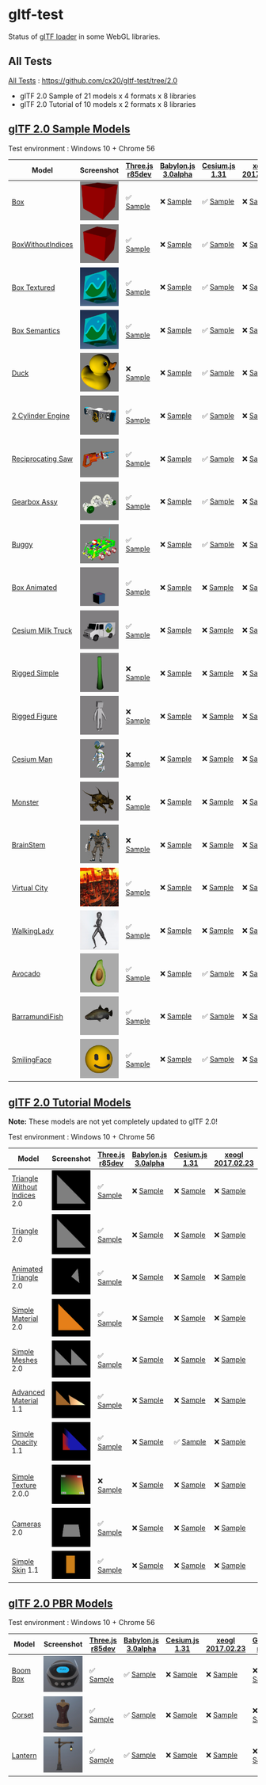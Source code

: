 # gltf-test

Status of [glTF loader](https://github.com/KhronosGroup/glTF#webgl-engines) in some WebGL libraries.

## All Tests

[All Tests]( https://cdn.rawgit.com/cx20/gltf-test/ff1ea7b06c546404bcb26fa5bcbeaf5ca6aac45c/index.html ) : https://github.com/cx20/gltf-test/tree/2.0
- glTF 2.0 Sample of 21 models x 4 formats x 8 libraries
- glTF 2.0 Tutorial of 10 models x 2 formats x 8 libraries

## [glTF 2.0 Sample Models](https://github.com/lasalvavida/glTF-Sample-Models/tree/2.0/2.0)

Test environment : Windows 10 + Chrome 56

|Model                                               |Screenshot                                                    |[Three.js r85dev](https://github.com/takahirox/three.js/blob/GLTF2tmp/examples/js/loaders/GLTF2Loader.js)                                                                   |[Babylon.js 3.0alpha](https://github.com/sbtron/BabylonJS-glTFLoader/blob/master/scripts/babylon.glTFFileLoader.js)                                                                               |[Cesium.js 1.31](https://github.com/AnalyticalGraphicsInc/cesium/)                                                                                             |[xeogl 2017.02.23](https://github.com/xeolabs/xeogl/tree/master/src/models/gltf)                                                                                             |[GLBoost r2dev](https://github.com/emadurandal/GLBoost/blob/master/src/js/middle_level/loader/GLTFLoader.js)                                                                     |[Grimoire.js 2017.03.12](https://github.com/GrimoireGL/grimoirejs-gltf)                                                                                                             |
|----------------------------------------------------|--------------------------------------------------------------|----------------------------------------------------------------------------------------------------------------------------------------------------------------------------|------------------------------------------------------------------------------------------------------------------------------------------------------------------------------------------------|---------------------------------------------------------------------------------------------------------------------------------------------------------------|-----------------------------------------------------------------------------------------------------------------------------------------------------------------------------|---------------------------------------------------------------------------------------------------------------------------------------------------------------------------------|------------------------------------------------------------------------------------------------------------------------------------------------------------------------------------|
|[Box](sampleModels/Box)                             |![](sampleModels/Box/screenshot/screenshot.png)               |:white_check_mark: [Sample](https://cdn.rawgit.com/cx20/gltf-test/ff1ea7b06c546404bcb26fa5bcbeaf5ca6aac45c/examples/threejs/index.html?model=Box&scale=1)                   |:x: [Sample](https://cdn.rawgit.com/cx20/gltf-test/ff1ea7b06c546404bcb26fa5bcbeaf5ca6aac45c/examples/babylonjs/index.html?model=Box&scale=1)                                                    |:white_check_mark: [Sample](https://cdn.rawgit.com/cx20/gltf-test/ff1ea7b06c546404bcb26fa5bcbeaf5ca6aac45c/examples/cesium/index.html?model=Box)               |:x: [Sample](https://cdn.rawgit.com/cx20/gltf-test/ff1ea7b06c546404bcb26fa5bcbeaf5ca6aac45c/examples/xeogl/index.html?model=Box&scale=1)                                     |:x: [Sample](https://cdn.rawgit.com/cx20/gltf-test/ff1ea7b06c546404bcb26fa5bcbeaf5ca6aac45c/examples/glboost/index.html?model=Box&scale=1)                                       |:x: [Sample](https://cdn.rawgit.com/cx20/gltf-test/ff1ea7b06c546404bcb26fa5bcbeaf5ca6aac45c/examples/grimoiregl/index.html?model=Box&scale=1)                                       |
|[BoxWithoutIndices](sampleModels/BoxWithoutIndices) |![](sampleModels/BoxWithoutIndices/screenshot/screenshot.png) |:white_check_mark: [Sample](https://cdn.rawgit.com/cx20/gltf-test/ff1ea7b06c546404bcb26fa5bcbeaf5ca6aac45c/examples/threejs/index.html?model=BoxWithoutIndices&scale=1)     |:x: [Sample](https://cdn.rawgit.com/cx20/gltf-test/ff1ea7b06c546404bcb26fa5bcbeaf5ca6aac45c/examples/babylonjs/index.html?model=BoxWithoutIndices&scale=1)                                      |:white_check_mark: [Sample](https://cdn.rawgit.com/cx20/gltf-test/ff1ea7b06c546404bcb26fa5bcbeaf5ca6aac45c/examples/cesium/index.html?model=BoxWithoutIndices) |:x: [Sample](https://cdn.rawgit.com/cx20/gltf-test/ff1ea7b06c546404bcb26fa5bcbeaf5ca6aac45c/examples/xeogl/index.html?model=BoxWithoutIndices&scale=1)                       |:x: [Sample](https://cdn.rawgit.com/cx20/gltf-test/ff1ea7b06c546404bcb26fa5bcbeaf5ca6aac45c/examples/glboost/index.html?model=BoxWithoutIndices&scale=1)                         |:x: [Sample](https://cdn.rawgit.com/cx20/gltf-test/ff1ea7b06c546404bcb26fa5bcbeaf5ca6aac45c/examples/grimoiregl/index.html?model=BoxWithoutIndices&scale=1)                         |
|[Box Textured](sampleModels/BoxTextured)            |![](sampleModels/BoxTextured/screenshot/screenshot.png)       |:white_check_mark: [Sample](https://cdn.rawgit.com/cx20/gltf-test/ff1ea7b06c546404bcb26fa5bcbeaf5ca6aac45c/examples/threejs/index.html?model=BoxTextured&scale=1)           |:x: [Sample](https://cdn.rawgit.com/cx20/gltf-test/ff1ea7b06c546404bcb26fa5bcbeaf5ca6aac45c/examples/babylonjs/index.html?model=BoxTextured&scale=1)                                            |:white_check_mark: [Sample](https://cdn.rawgit.com/cx20/gltf-test/ff1ea7b06c546404bcb26fa5bcbeaf5ca6aac45c/examples/cesium/index.html?model=BoxTextured)       |:x: [Sample](https://cdn.rawgit.com/cx20/gltf-test/ff1ea7b06c546404bcb26fa5bcbeaf5ca6aac45c/examples/xeogl/index.html?model=BoxTextured&scale=1)                             |:x: [Sample](https://cdn.rawgit.com/cx20/gltf-test/ff1ea7b06c546404bcb26fa5bcbeaf5ca6aac45c/examples/glboost/index.html?model=BoxTextured&scale=1)                               |:x: [Sample](https://cdn.rawgit.com/cx20/gltf-test/ff1ea7b06c546404bcb26fa5bcbeaf5ca6aac45c/examples/grimoiregl/index.html?model=BoxTextured&scale=1)                               |
|[Box Semantics](sampleModels/BoxSemantics)          |![](sampleModels/BoxSemantics/screenshot/screenshot.png)      |:white_check_mark: [Sample](https://cdn.rawgit.com/cx20/gltf-test/ff1ea7b06c546404bcb26fa5bcbeaf5ca6aac45c/examples/threejs/index.html?model=BoxSemantics&scale=1)          |:x: [Sample](https://cdn.rawgit.com/cx20/gltf-test/ff1ea7b06c546404bcb26fa5bcbeaf5ca6aac45c/examples/babylonjs/index.html?model=BoxSemantics&scale=1)                                           |:white_check_mark: [Sample](https://cdn.rawgit.com/cx20/gltf-test/ff1ea7b06c546404bcb26fa5bcbeaf5ca6aac45c/examples/cesium/index.html?model=BoxSemantics)      |:x: [Sample](https://cdn.rawgit.com/cx20/gltf-test/ff1ea7b06c546404bcb26fa5bcbeaf5ca6aac45c/examples/xeogl/index.html?model=BoxSemantics&scale=1)                            |:x: [Sample](https://cdn.rawgit.com/cx20/gltf-test/ff1ea7b06c546404bcb26fa5bcbeaf5ca6aac45c/examples/glboost/index.html?model=BoxSemantics&scale=1)                              |:x: [Sample](https://cdn.rawgit.com/cx20/gltf-test/ff1ea7b06c546404bcb26fa5bcbeaf5ca6aac45c/examples/grimoiregl/index.html?model=BoxSemantics&scale=1)                              |
|[Duck](sampleModels/Duck)                           |![](sampleModels/Duck/screenshot/screenshot.png)              |:x: [Sample](https://cdn.rawgit.com/cx20/gltf-test/ff1ea7b06c546404bcb26fa5bcbeaf5ca6aac45c/examples/threejs/index.html?model=Duck&scale=1)                                 |:x: [Sample](https://cdn.rawgit.com/cx20/gltf-test/ff1ea7b06c546404bcb26fa5bcbeaf5ca6aac45c/examples/babylonjs/index.html?model=Duck&scale=1)                                                   |:white_check_mark: [Sample](https://cdn.rawgit.com/cx20/gltf-test/ff1ea7b06c546404bcb26fa5bcbeaf5ca6aac45c/examples/cesium/index.html?model=Duck)              |:x: [Sample](https://cdn.rawgit.com/cx20/gltf-test/ff1ea7b06c546404bcb26fa5bcbeaf5ca6aac45c/examples/xeogl/index.html?model=Duck&scale=1)                                    |:x: [Sample](https://cdn.rawgit.com/cx20/gltf-test/ff1ea7b06c546404bcb26fa5bcbeaf5ca6aac45c/examples/glboost/index.html?model=Duck&scale=1)                                      |:x: [Sample](https://cdn.rawgit.com/cx20/gltf-test/ff1ea7b06c546404bcb26fa5bcbeaf5ca6aac45c/examples/grimoiregl/index.html?model=Duck&scale=1)                                      |
|[2 Cylinder Engine](sampleModels/2CylinderEngine)   |![](sampleModels/2CylinderEngine/screenshot/screenshot.png)   |:white_check_mark: [Sample](https://cdn.rawgit.com/cx20/gltf-test/ff1ea7b06c546404bcb26fa5bcbeaf5ca6aac45c/examples/threejs/index.html?model=2CylinderEngine&scale=0.005)   |:x: [Sample](https://cdn.rawgit.com/cx20/gltf-test/ff1ea7b06c546404bcb26fa5bcbeaf5ca6aac45c/examples/babylonjs/index.html?model=2CylinderEngine&scale=0.005)                                    |:white_check_mark: [Sample](https://cdn.rawgit.com/cx20/gltf-test/ff1ea7b06c546404bcb26fa5bcbeaf5ca6aac45c/examples/cesium/index.html?model=2CylinderEngine)   |:x: [Sample](https://cdn.rawgit.com/cx20/gltf-test/ff1ea7b06c546404bcb26fa5bcbeaf5ca6aac45c/examples/xeogl/index.html?model=2CylinderEngine&scale=0.005)                     |:x: [Sample](https://cdn.rawgit.com/cx20/gltf-test/ff1ea7b06c546404bcb26fa5bcbeaf5ca6aac45c/examples/glboost/index.html?model=2CylinderEngine&scale=0.005)                       |:x: [Sample](https://cdn.rawgit.com/cx20/gltf-test/ff1ea7b06c546404bcb26fa5bcbeaf5ca6aac45c/examples/grimoiregl/index.html?model=2CylinderEngine&scale=0.005)                       |
|[Reciprocating Saw](sampleModels/ReciprocatingSaw)  |![](sampleModels/ReciprocatingSaw/screenshot/screenshot.png)  |:white_check_mark: [Sample](https://cdn.rawgit.com/cx20/gltf-test/ff1ea7b06c546404bcb26fa5bcbeaf5ca6aac45c/examples/threejs/index.html?model=ReciprocatingSaw&scale=0.01)   |:x: [Sample](https://cdn.rawgit.com/cx20/gltf-test/ff1ea7b06c546404bcb26fa5bcbeaf5ca6aac45c/examples/babylonjs/index.html?model=ReciprocatingSaw&scale=0.01)                                    |:white_check_mark: [Sample](https://cdn.rawgit.com/cx20/gltf-test/ff1ea7b06c546404bcb26fa5bcbeaf5ca6aac45c/examples/cesium/index.html?model=ReciprocatingSaw)  |:x: [Sample](https://cdn.rawgit.com/cx20/gltf-test/ff1ea7b06c546404bcb26fa5bcbeaf5ca6aac45c/examples/xeogl/index.html?model=ReciprocatingSaw&scale=0.01)                     |:x: [Sample](https://cdn.rawgit.com/cx20/gltf-test/ff1ea7b06c546404bcb26fa5bcbeaf5ca6aac45c/examples/glboost/index.html?model=ReciprocatingSaw&scale=0.01)                       |:x: [Sample](https://cdn.rawgit.com/cx20/gltf-test/ff1ea7b06c546404bcb26fa5bcbeaf5ca6aac45c/examples/grimoiregl/index.html?model=ReciprocatingSaw&scale=0.01)                       |
|[Gearbox Assy](sampleModels/GearboxAssy)            |![](sampleModels/GearboxAssy/screenshot/screenshot.png)       |:white_check_mark: [Sample](https://cdn.rawgit.com/cx20/gltf-test/ff1ea7b06c546404bcb26fa5bcbeaf5ca6aac45c/examples/threejs/index.html?model=GearboxAssy&scale=1)           |:x: [Sample](https://cdn.rawgit.com/cx20/gltf-test/ff1ea7b06c546404bcb26fa5bcbeaf5ca6aac45c/examples/babylonjs/index.html?model=GearboxAssy&scale=1)                                            |:white_check_mark: [Sample](https://cdn.rawgit.com/cx20/gltf-test/ff1ea7b06c546404bcb26fa5bcbeaf5ca6aac45c/examples/cesium/index.html?model=GearboxAssy)       |:x: [Sample](https://cdn.rawgit.com/cx20/gltf-test/ff1ea7b06c546404bcb26fa5bcbeaf5ca6aac45c/examples/xeogl/index.html?model=GearboxAssy&scale=1)                             |:x: [Sample](https://cdn.rawgit.com/cx20/gltf-test/ff1ea7b06c546404bcb26fa5bcbeaf5ca6aac45c/examples/glboost/index.html?model=GearboxAssy&scale=1)                               |:x: [Sample](https://cdn.rawgit.com/cx20/gltf-test/ff1ea7b06c546404bcb26fa5bcbeaf5ca6aac45c/examples/grimoiregl/index.html?model=GearboxAssy&scale=1)                               |
|[Buggy](sampleModels/Buggy)                         |![](sampleModels/Buggy/screenshot/screenshot.png)             |:white_check_mark: [Sample](https://cdn.rawgit.com/cx20/gltf-test/ff1ea7b06c546404bcb26fa5bcbeaf5ca6aac45c/examples/threejs/index.html?model=Buggy&scale=0.02)              |:x: [Sample](https://cdn.rawgit.com/cx20/gltf-test/ff1ea7b06c546404bcb26fa5bcbeaf5ca6aac45c/examples/babylonjs/index.html?model=Buggy&scale=0.02)                                               |:white_check_mark: [Sample](https://cdn.rawgit.com/cx20/gltf-test/ff1ea7b06c546404bcb26fa5bcbeaf5ca6aac45c/examples/cesium/index.html?model=Buggy)             |:x: [Sample](https://cdn.rawgit.com/cx20/gltf-test/ff1ea7b06c546404bcb26fa5bcbeaf5ca6aac45c/examples/xeogl/index.html?model=Buggy&scale=0.02)                                |:x: [Sample](https://cdn.rawgit.com/cx20/gltf-test/ff1ea7b06c546404bcb26fa5bcbeaf5ca6aac45c/examples/glboost/index.html?model=Buggy&scale=0.02)                                  |:x: [Sample](https://cdn.rawgit.com/cx20/gltf-test/ff1ea7b06c546404bcb26fa5bcbeaf5ca6aac45c/examples/grimoiregl/index.html?model=Buggy&scale=0.02)                                  |
|[Box Animated](sampleModels/BoxAnimated)            |![](sampleModels/BoxAnimated/screenshot/screenshot.gif)       |:white_check_mark: [Sample](https://cdn.rawgit.com/cx20/gltf-test/ff1ea7b06c546404bcb26fa5bcbeaf5ca6aac45c/examples/threejs/index.html?model=BoxAnimated&scale=0.5)         |:x: [Sample](https://cdn.rawgit.com/cx20/gltf-test/ff1ea7b06c546404bcb26fa5bcbeaf5ca6aac45c/examples/babylonjs/index.html?model=BoxAnimated&scale=0.5)                                          |:x: [Sample](https://cdn.rawgit.com/cx20/gltf-test/ff1ea7b06c546404bcb26fa5bcbeaf5ca6aac45c/examples/cesium/index.html?model=BoxAnimated)                      |:x: [Sample](https://cdn.rawgit.com/cx20/gltf-test/ff1ea7b06c546404bcb26fa5bcbeaf5ca6aac45c/examples/xeogl/index.html?model=BoxAnimated&scale=0.5)                           |:x: [Sample](https://cdn.rawgit.com/cx20/gltf-test/ff1ea7b06c546404bcb26fa5bcbeaf5ca6aac45c/examples/glboost/index.html?model=BoxAnimated&scale=0.5)                             |:x: [Sample](https://cdn.rawgit.com/cx20/gltf-test/ff1ea7b06c546404bcb26fa5bcbeaf5ca6aac45c/examples/grimoiregl/index.html?model=BoxAnimated&scale=0.5)                             |
|[Cesium Milk Truck](sampleModels/CesiumMilkTruck)   |![](sampleModels/CesiumMilkTruck/screenshot/screenshot.gif)   |:white_check_mark: [Sample](https://cdn.rawgit.com/cx20/gltf-test/ff1ea7b06c546404bcb26fa5bcbeaf5ca6aac45c/examples/threejs/index.html?model=CesiumMilkTruck&scale=0.5)     |:x: [Sample](https://cdn.rawgit.com/cx20/gltf-test/ff1ea7b06c546404bcb26fa5bcbeaf5ca6aac45c/examples/babylonjs/index.html?model=CesiumMilkTruck&scale=0.5)                                      |:x: [Sample](https://cdn.rawgit.com/cx20/gltf-test/ff1ea7b06c546404bcb26fa5bcbeaf5ca6aac45c/examples/cesium/index.html?model=CesiumMilkTruck)                  |:x: [Sample](https://cdn.rawgit.com/cx20/gltf-test/ff1ea7b06c546404bcb26fa5bcbeaf5ca6aac45c/examples/xeogl/index.html?model=CesiumMilkTruck&scale=0.5)                       |:x: [Sample](https://cdn.rawgit.com/cx20/gltf-test/ff1ea7b06c546404bcb26fa5bcbeaf5ca6aac45c/examples/glboost/index.html?model=CesiumMilkTruck&scale=0.5)                         |:x: [Sample](https://cdn.rawgit.com/cx20/gltf-test/ff1ea7b06c546404bcb26fa5bcbeaf5ca6aac45c/examples/grimoiregl/index.html?model=CesiumMilkTruck&scale=0.5)                         |
|[Rigged Simple](sampleModels/RiggedSimple)          |![](sampleModels/RiggedSimple/screenshot/screenshot.gif)      |:x: [Sample](https://cdn.rawgit.com/cx20/gltf-test/ff1ea7b06c546404bcb26fa5bcbeaf5ca6aac45c/examples/threejs/index.html?model=RiggedSimple&scale=0.2)                       |:x: [Sample](https://cdn.rawgit.com/cx20/gltf-test/ff1ea7b06c546404bcb26fa5bcbeaf5ca6aac45c/examples/babylonjs/index.html?model=RiggedSimple&scale=0.2)                                         |:x: [Sample](https://cdn.rawgit.com/cx20/gltf-test/ff1ea7b06c546404bcb26fa5bcbeaf5ca6aac45c/examples/cesium/index.html?model=RiggedSimple)                     |:x: [Sample](https://cdn.rawgit.com/cx20/gltf-test/ff1ea7b06c546404bcb26fa5bcbeaf5ca6aac45c/examples/xeogl/index.html?model=RiggedSimple&scale=0.2)                          |:x: [Sample](https://cdn.rawgit.com/cx20/gltf-test/ff1ea7b06c546404bcb26fa5bcbeaf5ca6aac45c/examples/glboost/index.html?model=RiggedSimple&scale=0.2)                            |:x: [Sample](https://cdn.rawgit.com/cx20/gltf-test/ff1ea7b06c546404bcb26fa5bcbeaf5ca6aac45c/examples/grimoiregl/index.html?model=RiggedSimple&scale=0.2)                            |
|[Rigged Figure](sampleModels/RiggedFigure)          |![](sampleModels/RiggedFigure/screenshot/screenshot.gif)      |:x: [Sample](https://cdn.rawgit.com/cx20/gltf-test/ff1ea7b06c546404bcb26fa5bcbeaf5ca6aac45c/examples/threejs/index.html?model=RiggedFigure&scale=1)                         |:x: [Sample](https://cdn.rawgit.com/cx20/gltf-test/ff1ea7b06c546404bcb26fa5bcbeaf5ca6aac45c/examples/babylonjs/index.html?model=RiggedFigure&scale=1)                                           |:x: [Sample](https://cdn.rawgit.com/cx20/gltf-test/ff1ea7b06c546404bcb26fa5bcbeaf5ca6aac45c/examples/cesium/index.html?model=RiggedFigure)                     |:x: [Sample](https://cdn.rawgit.com/cx20/gltf-test/ff1ea7b06c546404bcb26fa5bcbeaf5ca6aac45c/examples/xeogl/index.html?model=RiggedFigure&scale=1)                            |:x: [Sample](https://cdn.rawgit.com/cx20/gltf-test/ff1ea7b06c546404bcb26fa5bcbeaf5ca6aac45c/examples/glboost/index.html?model=RiggedFigure&scale=1)                              |:x: [Sample](https://cdn.rawgit.com/cx20/gltf-test/ff1ea7b06c546404bcb26fa5bcbeaf5ca6aac45c/examples/grimoiregl/index.html?model=RiggedFigure&scale=1)                              |
|[Cesium Man](sampleModels/CesiumMan)                |![](sampleModels/CesiumMan/screenshot/screenshot.gif)         |:x: [Sample](https://cdn.rawgit.com/cx20/gltf-test/ff1ea7b06c546404bcb26fa5bcbeaf5ca6aac45c/examples/threejs/index.html?model=CesiumMan&scale=1)                            |:x: [Sample](https://cdn.rawgit.com/cx20/gltf-test/ff1ea7b06c546404bcb26fa5bcbeaf5ca6aac45c/examples/babylonjs/index.html?model=CesiumMan&scale=1)                                              |:x: [Sample](https://cdn.rawgit.com/cx20/gltf-test/ff1ea7b06c546404bcb26fa5bcbeaf5ca6aac45c/examples/cesium/index.html?model=CesiumMan)                        |:x: [Sample](https://cdn.rawgit.com/cx20/gltf-test/ff1ea7b06c546404bcb26fa5bcbeaf5ca6aac45c/examples/xeogl/index.html?model=CesiumMan&scale=1)                               |:x: [Sample](https://cdn.rawgit.com/cx20/gltf-test/ff1ea7b06c546404bcb26fa5bcbeaf5ca6aac45c/examples/glboost/index.html?model=CesiumMan&scale=1)                                 |:x: [Sample](https://cdn.rawgit.com/cx20/gltf-test/ff1ea7b06c546404bcb26fa5bcbeaf5ca6aac45c/examples/grimoiregl/index.html?model=CesiumMan&scale=1)                                 |
|[Monster](sampleModels/Monster)                     |![](sampleModels/Monster/screenshot/screenshot.gif)           |:x: [Sample](https://cdn.rawgit.com/cx20/gltf-test/ff1ea7b06c546404bcb26fa5bcbeaf5ca6aac45c/examples/threejs/index.html?model=Monster&scale=0.05)                           |:x: [Sample](https://cdn.rawgit.com/cx20/gltf-test/ff1ea7b06c546404bcb26fa5bcbeaf5ca6aac45c/examples/babylonjs/index.html?model=Monster&scale=0.05)                                             |:x: [Sample](https://cdn.rawgit.com/cx20/gltf-test/ff1ea7b06c546404bcb26fa5bcbeaf5ca6aac45c/examples/cesium/index.html?model=Monster)                          |:x: [Sample](https://cdn.rawgit.com/cx20/gltf-test/ff1ea7b06c546404bcb26fa5bcbeaf5ca6aac45c/examples/xeogl/index.html?model=Monster&scale=0.05)                              |:x: [Sample](https://cdn.rawgit.com/cx20/gltf-test/ff1ea7b06c546404bcb26fa5bcbeaf5ca6aac45c/examples/glboost/index.html?model=Monster&scale=0.05)                                |:x: [Sample](https://cdn.rawgit.com/cx20/gltf-test/ff1ea7b06c546404bcb26fa5bcbeaf5ca6aac45c/examples/grimoiregl/index.html?model=Monster&scale=0.05)                                |
|[BrainStem](sampleModels/BrainStem)                 |![](sampleModels/BrainStem/screenshot/screenshot.gif)         |:x: [Sample](https://cdn.rawgit.com/cx20/gltf-test/ff1ea7b06c546404bcb26fa5bcbeaf5ca6aac45c/examples/threejs/index.html?model=BrainStem&scale=1)                            |:x: [Sample](https://cdn.rawgit.com/cx20/gltf-test/ff1ea7b06c546404bcb26fa5bcbeaf5ca6aac45c/examples/babylonjs/index.html?model=BrainStem&scale=1)                                              |:x: [Sample](https://cdn.rawgit.com/cx20/gltf-test/ff1ea7b06c546404bcb26fa5bcbeaf5ca6aac45c/examples/cesium/index.html?model=BrainStem)                        |:x: [Sample](https://cdn.rawgit.com/cx20/gltf-test/ff1ea7b06c546404bcb26fa5bcbeaf5ca6aac45c/examples/xeogl/index.html?model=BrainStem&scale=1)                               |:x: [Sample](https://cdn.rawgit.com/cx20/gltf-test/ff1ea7b06c546404bcb26fa5bcbeaf5ca6aac45c/examples/glboost/index.html?model=BrainStem&scale=1)                                 |:x: [Sample](https://cdn.rawgit.com/cx20/gltf-test/ff1ea7b06c546404bcb26fa5bcbeaf5ca6aac45c/examples/grimoiregl/index.html?model=BrainStem&scale=1)                                 |
|[Virtual City](sampleModels/VC)                     |![](sampleModels/VC/screenshot/screenshot.gif)                |:white_check_mark: [Sample](https://cdn.rawgit.com/cx20/gltf-test/ff1ea7b06c546404bcb26fa5bcbeaf5ca6aac45c/examples/threejs/index.html?model=VC&scale=0.2)                  |:x: [Sample](https://cdn.rawgit.com/cx20/gltf-test/ff1ea7b06c546404bcb26fa5bcbeaf5ca6aac45c/examples/babylonjs/index.html?model=VC&scale=0.2)                                                   |:x: [Sample](https://cdn.rawgit.com/cx20/gltf-test/ff1ea7b06c546404bcb26fa5bcbeaf5ca6aac45c/examples/cesium/index.html?model=VC)                               |:x: [Sample](https://cdn.rawgit.com/cx20/gltf-test/ff1ea7b06c546404bcb26fa5bcbeaf5ca6aac45c/examples/xeogl/index.html?model=VC&scale=0.2)                                    |:x: [Sample](https://cdn.rawgit.com/cx20/gltf-test/ff1ea7b06c546404bcb26fa5bcbeaf5ca6aac45c/examples/glboost/index.html?model=VC&scale=0.2)                                      |:x: [Sample](https://cdn.rawgit.com/cx20/gltf-test/ff1ea7b06c546404bcb26fa5bcbeaf5ca6aac45c/examples/grimoiregl/index.html?model=VC&scale=0.2)                                      |
|[WalkingLady](sampleModels/WalkingLady)             |![](sampleModels/WalkingLady/screenshot/screenshot.gif)       |:white_check_mark: [Sample](https://cdn.rawgit.com/cx20/gltf-test/ff1ea7b06c546404bcb26fa5bcbeaf5ca6aac45c/examples/threejs/index.html?model=WalkingLady&scale=1)           |:x: [Sample](https://cdn.rawgit.com/cx20/gltf-test/ff1ea7b06c546404bcb26fa5bcbeaf5ca6aac45c/examples/babylonjs/index.html?model=WalkingLady&scale=1)                                            |:x: [Sample](https://cdn.rawgit.com/cx20/gltf-test/ff1ea7b06c546404bcb26fa5bcbeaf5ca6aac45c/examples/cesium/index.html?model=WalkingLady)                      |:x: [Sample](https://cdn.rawgit.com/cx20/gltf-test/ff1ea7b06c546404bcb26fa5bcbeaf5ca6aac45c/examples/xeogl/index.html?model=WalkingLady&scale=1)                             |:x: [Sample](https://cdn.rawgit.com/cx20/gltf-test/ff1ea7b06c546404bcb26fa5bcbeaf5ca6aac45c/examples/glboost/index.html?model=WalkingLady&scale=1)                               |:x: [Sample](https://cdn.rawgit.com/cx20/gltf-test/ff1ea7b06c546404bcb26fa5bcbeaf5ca6aac45c/examples/grimoiregl/index.html?model=WalkingLady&scale=1)                               |
|[Avocado](sampleModels/Avocado)                     |![](sampleModels/Avocado/screenshot/screenshot.png)           |:white_check_mark: [Sample](https://cdn.rawgit.com/cx20/gltf-test/ff1ea7b06c546404bcb26fa5bcbeaf5ca6aac45c/examples/threejs/index.html?model=Avocado&scale=0.5)             |:x: [Sample](https://cdn.rawgit.com/cx20/gltf-test/ff1ea7b06c546404bcb26fa5bcbeaf5ca6aac45c/examples/babylonjs/index.html?model=Avocado&scale=0.5)                                              |:white_check_mark: [Sample](https://cdn.rawgit.com/cx20/gltf-test/ff1ea7b06c546404bcb26fa5bcbeaf5ca6aac45c/examples/cesium/index.html?model=Avocado)           |:x: [Sample](https://cdn.rawgit.com/cx20/gltf-test/ff1ea7b06c546404bcb26fa5bcbeaf5ca6aac45c/examples/xeogl/index.html?model=Avocado&scale=0.5)                               |:x: [Sample](https://cdn.rawgit.com/cx20/gltf-test/ff1ea7b06c546404bcb26fa5bcbeaf5ca6aac45c/examples/glboost/index.html?model=Avocado&scale=0.5)                                 |:x: [Sample](https://cdn.rawgit.com/cx20/gltf-test/ff1ea7b06c546404bcb26fa5bcbeaf5ca6aac45c/examples/grimoiregl/index.html?model=Avocado&scale=0.5)                                 |
|[BarramundiFish](sampleModels/BarramundiFish)       |![](sampleModels/BarramundiFish/screenshot/screenshot.png)    |:white_check_mark: [Sample](https://cdn.rawgit.com/cx20/gltf-test/ff1ea7b06c546404bcb26fa5bcbeaf5ca6aac45c/examples/threejs/index.html?model=BarramundiFish&scale=0.05)     |:x: [Sample](https://cdn.rawgit.com/cx20/gltf-test/ff1ea7b06c546404bcb26fa5bcbeaf5ca6aac45c/examples/babylonjs/index.html?model=BarramundiFish&scale=0.05)                                      |:white_check_mark: [Sample](https://cdn.rawgit.com/cx20/gltf-test/ff1ea7b06c546404bcb26fa5bcbeaf5ca6aac45c/examples/cesium/index.html?model=BarramundiFish)    |:x: [Sample](https://cdn.rawgit.com/cx20/gltf-test/ff1ea7b06c546404bcb26fa5bcbeaf5ca6aac45c/examples/xeogl/index.html?model=BarramundiFish&scale=0.05)                       |:x: [Sample](https://cdn.rawgit.com/cx20/gltf-test/ff1ea7b06c546404bcb26fa5bcbeaf5ca6aac45c/examples/glboost/index.html?model=BarramundiFish&scale=0.05)                         |:x: [Sample](https://cdn.rawgit.com/cx20/gltf-test/ff1ea7b06c546404bcb26fa5bcbeaf5ca6aac45c/examples/grimoiregl/index.html?model=BarramundiFish&scale=0.05)                         |
|[SmilingFace](sampleModels/SmilingFace)             |![](sampleModels/SmilingFace/screenshot/screenshot.png)       |:white_check_mark: [Sample](https://cdn.rawgit.com/cx20/gltf-test/ff1ea7b06c546404bcb26fa5bcbeaf5ca6aac45c/examples/threejs/index.html?model=SmilingFace&scale=1.0)         |:x: [Sample](https://cdn.rawgit.com/cx20/gltf-test/ff1ea7b06c546404bcb26fa5bcbeaf5ca6aac45c/examples/babylonjs/index.html?model=SmilingFace&scale=1.0)                                          |:white_check_mark: [Sample](https://cdn.rawgit.com/cx20/gltf-test/ff1ea7b06c546404bcb26fa5bcbeaf5ca6aac45c/examples/cesium/index.html?model=SmilingFace)       |:x: [Sample](https://cdn.rawgit.com/cx20/gltf-test/ff1ea7b06c546404bcb26fa5bcbeaf5ca6aac45c/examples/xeogl/index.html?model=SmilingFace&scale=1.0)                           |:x: [Sample](https://cdn.rawgit.com/cx20/gltf-test/ff1ea7b06c546404bcb26fa5bcbeaf5ca6aac45c/examples/glboost/index.html?model=SmilingFace&scale=1.0)                             |:x: [Sample](https://cdn.rawgit.com/cx20/gltf-test/ff1ea7b06c546404bcb26fa5bcbeaf5ca6aac45c/examples/grimoiregl/index.html?model=SmilingFace&scale=1.0)                             |

## [glTF 2.0 Tutorial Models](https://github.com/javagl/gltfTutorialModels/tree/2.0)

**Note:** These models are not yet completely updated to glTF 2.0!

Test environment : Windows 10 + Chrome 56

|Model                                                                 |Screenshot                                                          |[Three.js r85dev](https://github.com/takahirox/three.js/blob/GLTF2tmp/examples/js/loaders/GLTF2Loader.js)                                                                                                     |[Babylon.js 3.0alpha](https://github.com/sbtron/BabylonJS-glTFLoader/blob/master/scripts/babylon.glTFFileLoader.js)                                                                                                     |[Cesium.js 1.31](https://github.com/AnalyticalGraphicsInc/cesium/)                                                                                                                                      |[xeogl 2017.02.23](https://github.com/xeolabs/xeogl/tree/master/src/models/gltf)                                                                                                             |[GLBoost r2dev](https://github.com/emadurandal/GLBoost/blob/master/src/js/middle_level/loader/GLTFLoader.js)                                                                                                  |[Grimoire.js 2017.03.12](https://github.com/GrimoireGL/grimoirejs-gltf)                                                                                                                           |
|----------------------------------------------------------------------|--------------------------------------------------------------------|--------------------------------------------------------------------------------------------------------------------------------------------------------------------------------------------------------------|----------------------------------------------------------------------------------------------------------------------------------------------------------------------------------------------------------------------|--------------------------------------------------------------------------------------------------------------------------------------------------------------------------------------------------------|---------------------------------------------------------------------------------------------------------------------------------------------------------------------------------------------|--------------------------------------------------------------------------------------------------------------------------------------------------------------------------------------------------------------|--------------------------------------------------------------------------------------------------------------------------------------------------------------------------------------------------|
|[Triangle Without Indices](tutorialModels/TriangleWithoutIndices) 2.0 |![](tutorialModels/TriangleWithoutIndices/screenshot/screenshot.png)|:white_check_mark: [Sample](https://cdn.rawgit.com/cx20/gltf-test/ff1ea7b06c546404bcb26fa5bcbeaf5ca6aac45c/examples/threejs/index.html?category=tutorialModels&model=TriangleWithoutIndices&scale=1&type=glTF)|:x: [Sample](https://cdn.rawgit.com/cx20/gltf-test/ff1ea7b06c546404bcb26fa5bcbeaf5ca6aac45c/examples/babylonjs/index.html?category=tutorialModels&model=TriangleWithoutIndices&scale=1&type=glTF)                     |:x: [Sample](https://cdn.rawgit.com/cx20/gltf-test/ff1ea7b06c546404bcb26fa5bcbeaf5ca6aac45c/examples/cesium/index.html?category=tutorialModels&model=TriangleWithoutIndices&scale=1&type=glTF)          |:x: [Sample](https://cdn.rawgit.com/cx20/gltf-test/ff1ea7b06c546404bcb26fa5bcbeaf5ca6aac45c/examples/xeogl/index.html?category=tutorialModels&model=TriangleWithoutIndices&scale=1&type=glTF)|:x: [Sample](https://cdn.rawgit.com/cx20/gltf-test/ff1ea7b06c546404bcb26fa5bcbeaf5ca6aac45c/examples/glboost/index.html?category=tutorialModels&model=TriangleWithoutIndices&scale=1&type=glTF)               |:x: [Sample](https://cdn.rawgit.com/cx20/gltf-test/ff1ea7b06c546404bcb26fa5bcbeaf5ca6aac45c/examples/grimoiregl/index.html?category=tutorialModels&model=TriangleWithoutIndices&scale=1&type=glTF)|
|[Triangle](tutorialModels/Triangle) 2.0                               |![](tutorialModels/Triangle/screenshot/screenshot.png)              |:white_check_mark: [Sample](https://cdn.rawgit.com/cx20/gltf-test/ff1ea7b06c546404bcb26fa5bcbeaf5ca6aac45c/examples/threejs/index.html?category=tutorialModels&model=Triangle&scale=1&type=glTF)              |:x: [Sample](https://cdn.rawgit.com/cx20/gltf-test/ff1ea7b06c546404bcb26fa5bcbeaf5ca6aac45c/examples/babylonjs/index.html?category=tutorialModels&model=Triangle&scale=1&type=glTF)                                   |:x: [Sample](https://cdn.rawgit.com/cx20/gltf-test/ff1ea7b06c546404bcb26fa5bcbeaf5ca6aac45c/examples/cesium/index.html?category=tutorialModels&model=Triangle&scale=1&type=glTF)                        |:x: [Sample](https://cdn.rawgit.com/cx20/gltf-test/ff1ea7b06c546404bcb26fa5bcbeaf5ca6aac45c/examples/xeogl/index.html?category=tutorialModels&model=Triangle&scale=1&type=glTF)              |:x: [Sample](https://cdn.rawgit.com/cx20/gltf-test/ff1ea7b06c546404bcb26fa5bcbeaf5ca6aac45c/examples/glboost/index.html?category=tutorialModels&model=Triangle&scale=1&type=glTF)                             |:x: [Sample](https://cdn.rawgit.com/cx20/gltf-test/ff1ea7b06c546404bcb26fa5bcbeaf5ca6aac45c/examples/grimoiregl/index.html?category=tutorialModels&model=Triangle&scale=1&type=glTF)              |
|[Animated Triangle](tutorialModels/AnimatedTriangle) 2.0              |![](tutorialModels/AnimatedTriangle/screenshot/screenshot.gif)      |:white_check_mark: [Sample](https://cdn.rawgit.com/cx20/gltf-test/ff1ea7b06c546404bcb26fa5bcbeaf5ca6aac45c/examples/threejs/index.html?category=tutorialModels&model=AnimatedTriangle&scale=1&type=glTF)      |:x: [Sample](https://cdn.rawgit.com/cx20/gltf-test/ff1ea7b06c546404bcb26fa5bcbeaf5ca6aac45c/examples/babylonjs/index.html?category=tutorialModels&model=AnimatedTriangle&scale=1&type=glTF)                           |:x: [Sample](https://cdn.rawgit.com/cx20/gltf-test/ff1ea7b06c546404bcb26fa5bcbeaf5ca6aac45c/examples/cesium/index.html?category=tutorialModels&model=AnimatedTriangle&scale=1&type=glTF)                |:x: [Sample](https://cdn.rawgit.com/cx20/gltf-test/ff1ea7b06c546404bcb26fa5bcbeaf5ca6aac45c/examples/xeogl/index.html?category=tutorialModels&model=AnimatedTriangle&scale=1&type=glTF)      |:x: [Sample](https://cdn.rawgit.com/cx20/gltf-test/ff1ea7b06c546404bcb26fa5bcbeaf5ca6aac45c/examples/glboost/index.html?category=tutorialModels&model=AnimatedTriangle&scale=1&type=glTF)                     |:x: [Sample](https://cdn.rawgit.com/cx20/gltf-test/ff1ea7b06c546404bcb26fa5bcbeaf5ca6aac45c/examples/grimoiregl/index.html?category=tutorialModels&model=AnimatedTriangle&scale=1&type=glTF)      |
|[Simple Material](tutorialModels/SimpleMaterial) 2.0                  |![](tutorialModels/SimpleMaterial/screenshot/screenshot.png)        |:white_check_mark: [Sample](https://cdn.rawgit.com/cx20/gltf-test/ff1ea7b06c546404bcb26fa5bcbeaf5ca6aac45c/examples/threejs/index.html?category=tutorialModels&model=SimpleMaterial&scale=1&type=glTF)        |:x: [Sample](https://cdn.rawgit.com/cx20/gltf-test/ff1ea7b06c546404bcb26fa5bcbeaf5ca6aac45c/examples/babylonjs/index.html?category=tutorialModels&model=SimpleMaterial&scale=1&type=glTF)                             |:x: [Sample](https://cdn.rawgit.com/cx20/gltf-test/ff1ea7b06c546404bcb26fa5bcbeaf5ca6aac45c/examples/cesium/index.html?category=tutorialModels&model=SimpleMaterial&scale=1&type=glTF)                  |:x: [Sample](https://cdn.rawgit.com/cx20/gltf-test/ff1ea7b06c546404bcb26fa5bcbeaf5ca6aac45c/examples/xeogl/index.html?category=tutorialModels&model=SimpleMaterial&scale=1&type=glTF)        |:x: [Sample](https://cdn.rawgit.com/cx20/gltf-test/ff1ea7b06c546404bcb26fa5bcbeaf5ca6aac45c/examples/glboost/index.html?category=tutorialModels&model=SimpleMaterial&scale=1&type=glTF)                       |:x: [Sample](https://cdn.rawgit.com/cx20/gltf-test/ff1ea7b06c546404bcb26fa5bcbeaf5ca6aac45c/examples/grimoiregl/index.html?category=tutorialModels&model=SimpleMaterial&scale=1&type=glTF)        |
|[Simple Meshes](tutorialModels/SimpleMeshes) 2.0                      |![](tutorialModels/SimpleMeshes/screenshot/screenshot.png)          |:white_check_mark: [Sample](https://cdn.rawgit.com/cx20/gltf-test/ff1ea7b06c546404bcb26fa5bcbeaf5ca6aac45c/examples/threejs/index.html?category=tutorialModels&model=SimpleMeshes&scale=1&type=glTF)          |:x: [Sample](https://cdn.rawgit.com/cx20/gltf-test/ff1ea7b06c546404bcb26fa5bcbeaf5ca6aac45c/examples/babylonjs/index.html?category=tutorialModels&model=SimpleMeshes&scale=1&type=glTF)                               |:x: [Sample](https://cdn.rawgit.com/cx20/gltf-test/ff1ea7b06c546404bcb26fa5bcbeaf5ca6aac45c/examples/cesium/index.html?category=tutorialModels&model=SimpleMeshes&scale=1&type=glTF)                    |:x: [Sample](https://cdn.rawgit.com/cx20/gltf-test/ff1ea7b06c546404bcb26fa5bcbeaf5ca6aac45c/examples/xeogl/index.html?category=tutorialModels&model=SimpleMeshes&scale=1&type=glTF)          |:x: [Sample](https://cdn.rawgit.com/cx20/gltf-test/ff1ea7b06c546404bcb26fa5bcbeaf5ca6aac45c/examples/glboost/index.html?category=tutorialModels&model=SimpleMeshes&scale=1&type=glTF)                         |:x: [Sample](https://cdn.rawgit.com/cx20/gltf-test/ff1ea7b06c546404bcb26fa5bcbeaf5ca6aac45c/examples/grimoiregl/index.html?category=tutorialModels&model=SimpleMeshes&scale=1&type=glTF)          |
|[Advanced Material](tutorialModels/AdvancedMaterial) 1.1              |![](tutorialModels/AdvancedMaterial/screenshot/screenshot.png)      |:white_check_mark: [Sample](https://cdn.rawgit.com/cx20/gltf-test/ff1ea7b06c546404bcb26fa5bcbeaf5ca6aac45c/examples/threejs/index.html?category=tutorialModels&model=AdvancedMaterial&scale=1&type=glTF)      |:x: [Sample](https://cdn.rawgit.com/cx20/gltf-test/ff1ea7b06c546404bcb26fa5bcbeaf5ca6aac45c/examples/babylonjs/index.html?category=tutorialModels&model=AdvancedMaterial&scale=1&type=glTF)                           |:x: [Sample](https://cdn.rawgit.com/cx20/gltf-test/ff1ea7b06c546404bcb26fa5bcbeaf5ca6aac45c/examples/cesium/index.html?category=tutorialModels&model=AdvancedMaterial&scale=1&type=glTF)                |:x: [Sample](https://cdn.rawgit.com/cx20/gltf-test/ff1ea7b06c546404bcb26fa5bcbeaf5ca6aac45c/examples/xeogl/index.html?category=tutorialModels&model=AdvancedMaterial&scale=1&type=glTF)      |:white_check_mark: [Sample](https://cdn.rawgit.com/cx20/gltf-test/ff1ea7b06c546404bcb26fa5bcbeaf5ca6aac45c/examples/glboost/index.html?category=tutorialModels&model=AdvancedMaterial&scale=1&type=glTF)      |:x: [Sample](https://cdn.rawgit.com/cx20/gltf-test/ff1ea7b06c546404bcb26fa5bcbeaf5ca6aac45c/examples/grimoiregl/index.html?category=tutorialModels&model=AdvancedMaterial&scale=1&type=glTF)      |
|[Simple Opacity](tutorialModels/SimpleOpacity) 1.1                    |![](tutorialModels/SimpleOpacity/screenshot/screenshot.png)         |:white_check_mark: [Sample](https://cdn.rawgit.com/cx20/gltf-test/ff1ea7b06c546404bcb26fa5bcbeaf5ca6aac45c/examples/threejs/index.html?category=tutorialModels&model=SimpleOpacity&scale=1&type=glTF)         |:x: [Sample](https://cdn.rawgit.com/cx20/gltf-test/ff1ea7b06c546404bcb26fa5bcbeaf5ca6aac45c/examples/babylonjs/index.html?category=tutorialModels&model=SimpleOpacity&scale=1&type=glTF)                              |:white_check_mark: [Sample](https://cdn.rawgit.com/cx20/gltf-test/ff1ea7b06c546404bcb26fa5bcbeaf5ca6aac45c/examples/cesium/index.html?category=tutorialModels&model=SimpleOpacity&scale=1&type=glTF)    |:x: [Sample](https://cdn.rawgit.com/cx20/gltf-test/ff1ea7b06c546404bcb26fa5bcbeaf5ca6aac45c/examples/xeogl/index.html?category=tutorialModels&model=SimpleOpacity&scale=1&type=glTF)         |:white_check_mark: [Sample](https://cdn.rawgit.com/cx20/gltf-test/ff1ea7b06c546404bcb26fa5bcbeaf5ca6aac45c/examples/glboost/index.html?category=tutorialModels&model=SimpleOpacity&scale=1&type=glTF)         |:x: [Sample](https://cdn.rawgit.com/cx20/gltf-test/ff1ea7b06c546404bcb26fa5bcbeaf5ca6aac45c/examples/grimoiregl/index.html?category=tutorialModels&model=SimpleOpacity&scale=1&type=glTF)         |
|[Simple Texture](tutorialModels/SimpleTexture) 2.0.0                  |![](tutorialModels/SimpleTexture/screenshot/screenshot.png)         |:x: [Sample](https://cdn.rawgit.com/cx20/gltf-test/ff1ea7b06c546404bcb26fa5bcbeaf5ca6aac45c/examples/threejs/index.html?category=tutorialModels&model=SimpleTexture&scale=1&type=glTF)                        |:x: [Sample](https://cdn.rawgit.com/cx20/gltf-test/ff1ea7b06c546404bcb26fa5bcbeaf5ca6aac45c/examples/babylonjs/index.html?category=tutorialModels&model=SimpleTexture&scale=1&type=glTF)                              |:x: [Sample](https://cdn.rawgit.com/cx20/gltf-test/ff1ea7b06c546404bcb26fa5bcbeaf5ca6aac45c/examples/cesium/index.html?category=tutorialModels&model=SimpleTexture&scale=1&type=glTF)                   |:x: [Sample](https://cdn.rawgit.com/cx20/gltf-test/ff1ea7b06c546404bcb26fa5bcbeaf5ca6aac45c/examples/xeogl/index.html?category=tutorialModels&model=SimpleTexture&scale=1&type=glTF)         |:x: [Sample](https://cdn.rawgit.com/cx20/gltf-test/ff1ea7b06c546404bcb26fa5bcbeaf5ca6aac45c/examples/glboost/index.html?category=tutorialModels&model=SimpleTexture&scale=1&type=glTF)                        |:x: [Sample](https://cdn.rawgit.com/cx20/gltf-test/ff1ea7b06c546404bcb26fa5bcbeaf5ca6aac45c/examples/grimoiregl/index.html?category=tutorialModels&model=SimpleTexture&scale=1&type=glTF)         |
|[Cameras](tutorialModels/Cameras) 2.0                                 |![](tutorialModels/Cameras/screenshot/screenshot.png)               |:white_check_mark: [Sample](https://cdn.rawgit.com/cx20/gltf-test/ff1ea7b06c546404bcb26fa5bcbeaf5ca6aac45c/examples/threejs/index.html?category=tutorialModels&model=Cameras&scale=1&type=glTF)               |:x: [Sample](https://cdn.rawgit.com/cx20/gltf-test/ff1ea7b06c546404bcb26fa5bcbeaf5ca6aac45c/examples/babylonjs/index.html?category=tutorialModels&model=Cameras&scale=1&type=glTF)                                    |:x: [Sample](https://cdn.rawgit.com/cx20/gltf-test/ff1ea7b06c546404bcb26fa5bcbeaf5ca6aac45c/examples/cesium/index.html?category=tutorialModels&model=Cameras&scale=1&type=glTF)                         |:x: [Sample](https://cdn.rawgit.com/cx20/gltf-test/ff1ea7b06c546404bcb26fa5bcbeaf5ca6aac45c/examples/xeogl/index.html?category=tutorialModels&model=Cameras&scale=1&type=glTF)               |:x: [Sample](https://cdn.rawgit.com/cx20/gltf-test/ff1ea7b06c546404bcb26fa5bcbeaf5ca6aac45c/examples/glboost/index.html?category=tutorialModels&model=Cameras&scale=1&type=glTF)                              |:x: [Sample](https://cdn.rawgit.com/cx20/gltf-test/ff1ea7b06c546404bcb26fa5bcbeaf5ca6aac45c/examples/grimoiregl/index.html?category=tutorialModels&model=Cameras&scale=1&type=glTF)               |
|[Simple Skin](tutorialModels/SimpleSkin) 1.1                          |![](tutorialModels/SimpleSkin/screenshot/screenshot.gif)            |:white_check_mark: [Sample](https://cdn.rawgit.com/cx20/gltf-test/ff1ea7b06c546404bcb26fa5bcbeaf5ca6aac45c/examples/threejs/index.html?category=tutorialModels&model=SimpleSkin&scale=1&type=glTF)            |:x: [Sample](https://cdn.rawgit.com/cx20/gltf-test/ff1ea7b06c546404bcb26fa5bcbeaf5ca6aac45c/examples/babylonjs/index.html?category=tutorialModels&model=SimpleSkin&scale=1&type=glTF)                                 |:x: [Sample](https://cdn.rawgit.com/cx20/gltf-test/ff1ea7b06c546404bcb26fa5bcbeaf5ca6aac45c/examples/cesium/index.html?category=tutorialModels&model=SimpleSkin&scale=1&type=glTF)                      |:x: [Sample](https://cdn.rawgit.com/cx20/gltf-test/ff1ea7b06c546404bcb26fa5bcbeaf5ca6aac45c/examples/xeogl/index.html?category=tutorialModels&model=SimpleSkin&scale=1&type=glTF)            |:white_check_mark: [Sample](https://cdn.rawgit.com/cx20/gltf-test/ff1ea7b06c546404bcb26fa5bcbeaf5ca6aac45c/examples/glboost/index.html?category=tutorialModels&model=SimpleSkin&scale=1&type=glTF)            |:x: [Sample](https://cdn.rawgit.com/cx20/gltf-test/ff1ea7b06c546404bcb26fa5bcbeaf5ca6aac45c/examples/grimoiregl/index.html?category=tutorialModels&model=SimpleSkin&scale=1&type=glTF)            |


## [glTF 2.0 PBR Models](https://github.com/KhronosGroup/glTF-Sample-Models/tree/master/2.0#pbr-models)

Test environment : Windows 10 + Chrome 56

|Model                                                                 |Screenshot                                                          |[Three.js r85dev](https://github.com/takahirox/three.js/blob/GLTF2tmp/examples/js/loaders/GLTF2Loader.js)                                                                                                     |[Babylon.js 3.0alpha](https://github.com/sbtron/BabylonJS-glTFLoader/blob/master/scripts/babylon.glTFFileLoader.js)                                                                                                     |[Cesium.js 1.31](https://github.com/AnalyticalGraphicsInc/cesium/)                                                                                                                                      |[xeogl 2017.02.23](https://github.com/xeolabs/xeogl/tree/master/src/models/gltf)                                                                                                             |[GLBoost r2dev](https://github.com/emadurandal/GLBoost/blob/master/src/js/middle_level/loader/GLTFLoader.js)                                                                                                  |[Grimoire.js 2017.03.12](https://github.com/GrimoireGL/grimoirejs-gltf)                                                                                                                           |
|----------------------------------------------------------------------|--------------------------------------------------------------------|--------------------------------------------------------------------------------------------------------------------------------------------------------------------------------------------------------------|----------------------------------------------------------------------------------------------------------------------------------------------------------------------------------------------------------------------|--------------------------------------------------------------------------------------------------------------------------------------------------------------------------------------------------------|---------------------------------------------------------------------------------------------------------------------------------------------------------------------------------------------|--------------------------------------------------------------------------------------------------------------------------------------------------------------------------------------------------------------|--------------------------------------------------------------------------------------------------------------------------------------------------------------------------------------------------|
|[Boom Box](tutorialModels/BoomBox)                                    |![](tutorialModels/BoomBox/screenshot/screenshot.jpg)               |:white_check_mark: [Sample](https://cdn.rawgit.com/cx20/gltf-test/ff1ea7b06c546404bcb26fa5bcbeaf5ca6aac45c/examples/threejs/index.html?category=tutorialModels&model=BoomBox&scale=1&type=glTF)               |:white_check_mark: [Sample](https://cdn.rawgit.com/cx20/gltf-test/ff1ea7b06c546404bcb26fa5bcbeaf5ca6aac45c/examples/babylonjs/index.html?category=tutorialModels&model=BoomBox&scale=1&type=glTF)                     |:x: [Sample](https://cdn.rawgit.com/cx20/gltf-test/ff1ea7b06c546404bcb26fa5bcbeaf5ca6aac45c/examples/cesium/index.html?category=tutorialModels&model=BoomBox&scale=1&type=glTF)                         |:x: [Sample](https://cdn.rawgit.com/cx20/gltf-test/ff1ea7b06c546404bcb26fa5bcbeaf5ca6aac45c/examples/xeogl/index.html?category=tutorialModels&model=BoomBox&scale=1&type=glTF)               |:x: [Sample](https://cdn.rawgit.com/cx20/gltf-test/ff1ea7b06c546404bcb26fa5bcbeaf5ca6aac45c/examples/glboost/index.html?category=tutorialModels&model=BoomBox&scale=1&type=glTF)                              |:x: [Sample](https://cdn.rawgit.com/cx20/gltf-test/ff1ea7b06c546404bcb26fa5bcbeaf5ca6aac45c/examples/grimoiregl/index.html?category=tutorialModels&model=BoomBox&scale=1&type=glTF)               |
|[Corset](tutorialModels/Corset)                                       |![](tutorialModels/Corset/screenshot/screenshot.jpg)                |:white_check_mark: [Sample](https://cdn.rawgit.com/cx20/gltf-test/ff1ea7b06c546404bcb26fa5bcbeaf5ca6aac45c/examples/threejs/index.html?category=tutorialModels&model=Corset&scale=1&type=glTF)                |:white_check_mark: [Sample](https://cdn.rawgit.com/cx20/gltf-test/ff1ea7b06c546404bcb26fa5bcbeaf5ca6aac45c/examples/babylonjs/index.html?category=tutorialModels&model=Corset&scale=1&type=glTF)                      |:x: [Sample](https://cdn.rawgit.com/cx20/gltf-test/ff1ea7b06c546404bcb26fa5bcbeaf5ca6aac45c/examples/cesium/index.html?category=tutorialModels&model=Corset&scale=1&type=glTF)                          |:x: [Sample](https://cdn.rawgit.com/cx20/gltf-test/ff1ea7b06c546404bcb26fa5bcbeaf5ca6aac45c/examples/xeogl/index.html?category=tutorialModels&model=Corset&scale=1&type=glTF)                |:x: [Sample](https://cdn.rawgit.com/cx20/gltf-test/ff1ea7b06c546404bcb26fa5bcbeaf5ca6aac45c/examples/glboost/index.html?category=tutorialModels&model=Corset&scale=1&type=glTF)                               |:x: [Sample](https://cdn.rawgit.com/cx20/gltf-test/ff1ea7b06c546404bcb26fa5bcbeaf5ca6aac45c/examples/grimoiregl/index.html?category=tutorialModels&model=Corset&scale=1&type=glTF)                |
|[Lantern](tutorialModels/Lantern)                                     |![](tutorialModels/Lantern/screenshot/screenshot.jpg)               |:white_check_mark: [Sample](https://cdn.rawgit.com/cx20/gltf-test/ff1ea7b06c546404bcb26fa5bcbeaf5ca6aac45c/examples/threejs/index.html?category=tutorialModels&model=Lantern&scale=1&type=glTF)               |:white_check_mark: [Sample](https://cdn.rawgit.com/cx20/gltf-test/ff1ea7b06c546404bcb26fa5bcbeaf5ca6aac45c/examples/babylonjs/index.html?category=tutorialModels&model=Lantern&scale=1&type=glTF)                     |:x: [Sample](https://cdn.rawgit.com/cx20/gltf-test/ff1ea7b06c546404bcb26fa5bcbeaf5ca6aac45c/examples/cesium/index.html?category=tutorialModels&model=Lantern&scale=1&type=glTF)                         |:x: [Sample](https://cdn.rawgit.com/cx20/gltf-test/ff1ea7b06c546404bcb26fa5bcbeaf5ca6aac45c/examples/xeogl/index.html?category=tutorialModels&model=Lantern&scale=1&type=glTF)               |:x: [Sample](https://cdn.rawgit.com/cx20/gltf-test/ff1ea7b06c546404bcb26fa5bcbeaf5ca6aac45c/examples/glboost/index.html?category=tutorialModels&model=Lantern&scale=1&type=glTF)                              |:x: [Sample](https://cdn.rawgit.com/cx20/gltf-test/ff1ea7b06c546404bcb26fa5bcbeaf5ca6aac45c/examples/grimoiregl/index.html?category=tutorialModels&model=Lantern&scale=1&type=glTF)               |
